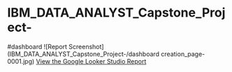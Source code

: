 # IBM_DATA_ANALYST_Capstone_Project-

#dashboard
![Report Screenshot](IBM_DATA_ANALYST_Capstone_Project-/dashboard creation_page-0001.jpg)
[View the Google Looker Studio Report](https://lookerstudio.google.com/reporting/96685a60-f7d1-4cdb-b980-bb833405e93d)
